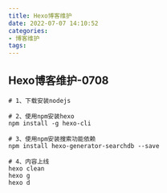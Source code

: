 ```yaml
---
title: Hexo博客维护
date: 2022-07-07 14:10:52
categories:
- 博客维护
tags:
---
```


## Hexo博客维护-0708

```shell
# 1、下载安装nodejs

# 2、使用npm安装hexo
npm install -g hexo-cli

# 3、使用npm安装搜索功能依赖
npm install hexo-generator-searchdb --save

# 4、内容上线
hexo clean
hexo g
hexo d
```



